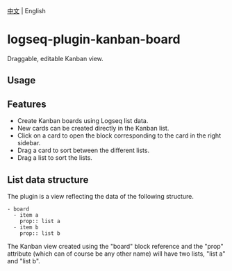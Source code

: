 [中文](README.md) | English

# logseq-plugin-kanban-board

Draggable, editable Kanban view.

## Usage

## Features

- Create Kanban boards using Logseq list data.
- New cards can be created directly in the Kanban list.
- Click on a card to open the block corresponding to the card in the right sidebar.
- Drag a card to sort between the different lists.
- Drag a list to sort the lists.

## List data structure

The plugin is a view reflecting the data of the following structure.

```
- board
  - item a
    prop:: list a
  - item b
    prop:: list b
```

The Kanban view created using the "board" block reference and the "prop" attribute (which can of course be any other name) will have two lists, "list a" and "list b".
